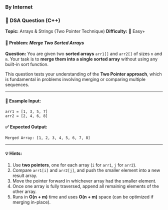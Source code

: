 ### By Internet

### 🔹 **DSA Question (C++)**

**Topic:** Arrays & Strings (Two Pointer Technique)
**Difficulty:** 🔵 Easy+

#### 🧩 Problem: *Merge Two Sorted Arrays*

**Question:**
You are given two **sorted arrays** `arr1[]` and `arr2[]` of sizes `n` and `m`.
Your task is to **merge them into a single sorted array** without using any built-in sort function.

This question tests your understanding of the **Two Pointer approach**, which is fundamental in problems involving merging or comparing multiple sequences.

---

#### 🧠 **Example Input:**

```
arr1 = [1, 3, 5, 7]  
arr2 = [2, 4, 6, 8]
```

#### ✅ **Expected Output:**

```
Merged Array: [1, 2, 3, 4, 5, 6, 7, 8]
```

---

#### 💡 **Hints:**

1. Use **two pointers**, one for each array (`i` for `arr1`, `j` for `arr2`).
2. Compare `arr1[i]` and `arr2[j]`, and push the smaller element into a new result array.
3. Move the pointer forward in whichever array had the smaller element.
4. Once one array is fully traversed, append all remaining elements of the other array.
5. Runs in **O(n + m)** time and uses **O(n + m)** space (can be optimized if merging in-place).